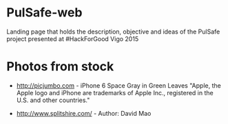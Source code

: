 # PulSafe-web
Landing page that holds the description, objective and ideas of the PulSafe project presented at #HackForGood Vigo 2015

# Photos from stock
* http://picjumbo.com - iPhone 6 Space Gray in Green Leaves
"Apple, the Apple logo and iPhone are trademarks of Apple Inc., registered in the U.S. and other countries."

* http://www.splitshire.com/ - Author: David Mao
